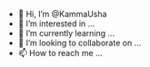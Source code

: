 - 👋 Hi, I’m @KammaUsha
- 👀 I’m interested in ...
- 🌱 I’m currently learning ...
- 💞️ I’m looking to collaborate on ...
- 📫 How to reach me ...

<!---
KammaUsha/KammaUsha is a ✨ special ✨ repository because its `README.md` (this file) appears on your GitHub profile.
You can click the Preview link to take a look at your changes.
--->
